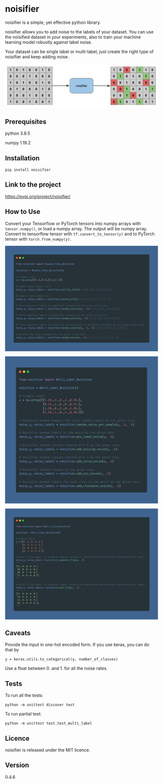 # noisifier

noisifier is a simple, yet effective python library. 

noisifier allows you to add noise to the labels of your dataset. You can use the noisified dataset in your experiments, also to train your machine learning model robustly against label noise.

Your dataset can be single label or multi-label; just create the right type of noisifier and keep adding noise.

![](images/noisifier_figure.jpg)

## Prerequisites

python 3.8.5 

numpy 1.19.2

## Installation

```
pip install noisifier
```

## Link to the project 

https://pypi.org/project/noisifier/

## How to Use

Convert your Tensorflow or PyTorch tensors into numpy arrays with ```tensor.numpy()```, or load a numpy array.
The output will be numpy array. Convert to tensorflow tensor with ```tf.convert_to_tensor(y)``` and to PyTorch tensor with ```torch.from_numpy(y)```.

![](images/binary_class_noisifier.png)

![](images/multi_label_noisifier.png)

![](images/multi_class_noisifier.png)

## Caveats

Provide the input in one-hot encoded form. If you use keras, you can do that by 

```
y = keras.utils.to_categorical(y, number_of_classes)
```

Use a float between 0. and 1. for all the noise rates.

## Tests

To run all the tests:

```
python -m unittest discover test
```

To run partial test:

```
python -m unittest test.test_multi_label
```

## Licence

noisifier is released under the MIT licence.

## Version 

0.4.6
